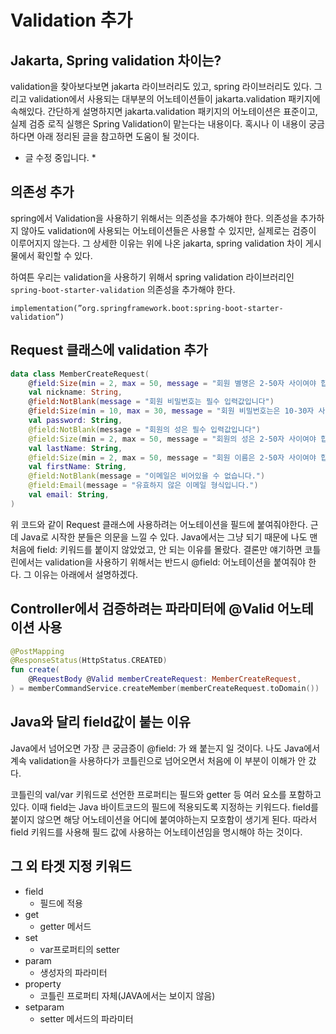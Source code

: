 # Validation 추가
## Jakarta, Spring validation 차이는?
validation을 찾아보다보면 jakarta 라이브러리도 있고, spring 라이브러리도 있다.
그리고 validation에서 사용되는 대부분의 어노테이션들이 jakarta.validation 패키지에 속해있다.
간단하게 설명하지면 jakarta.validation 패키지의 어노테이션은 표준이고, 실제 검증 로직 실행은 Spring Validation이 맡는다는 내용이다.
혹시나 이 내용이 궁금하다면 아래 정리된 글을 참고하면 도움이 될 것이다.
* 글 수정 중입니다. *

## 의존성 추가
spring에서 Validation을 사용하기 위해서는 의존성을 추가해야 한다.
의존성을 추가하지 않아도 validation에 사용되는 어노테이션들은 사용할 수 있지만, 실제로는 검증이 이루어지지 않는다.
그 상세한 이유는 위에 나온 jakarta, spring validation 차이 게시물에서 확인할 수 있다.

하여튼 우리는 validation을 사용하기 위해서 spring validation 라이브러리인 `spring-boot-starter-validation` 의존성을 추가해야 한다.
```
implementation(”org.springframework.boot:spring-boot-starter-validation”)
```

## Request 클래스에 validation 추가
```kotlin
data class MemberCreateRequest(
    @field:Size(min = 2, max = 50, message = "회원 별명은 2-50자 사이여야 합니다")
    val nickname: String,
    @field:NotBlank(message = "회원 비밀번호는 필수 입력값입니다")
    @field:Size(min = 10, max = 30, message = "회원 비밀번호는은 10-30자 사이여야 합니다")
    val password: String,
    @field:NotBlank(message = "회원의 성은 필수 입력값입니다")
    @field:Size(min = 2, max = 50, message = "회원의 성은 2-50자 사이여야 합니다")
    val lastName: String,
    @field:Size(min = 2, max = 50, message = "회원 이름은 2-50자 사이여야 합니다")
    val firstName: String,
    @field:NotBlank(message = "이메일은 비어있을 수 없습니다.")
    @field:Email(message = "유효하지 않은 이메일 형식입니다.")
    val email: String,
)
```
위 코드와 같이 Request 클래스에 사용하려는 어노테이션을 필드에 붙여줘야한다.
근데 Java로 시작한 분들은 의문을 느낄 수 있다.
Java에서는 그냥 되기 때문에 나도 맨 처음에 field: 키워드를 붙이지 않았었고, 안 되는 이유를 몰랐다.
결론만 얘기하면 코틀린에서는 validation을 사용하기 위해서는 반드시 @field: 어노테이션을 붙여줘야 한다.
그 이유는 아래에서 설명하겠다.

## Controller에서 검증하려는 파라미터에 @Valid 어노테이션 사용
```kotlin
@PostMapping
@ResponseStatus(HttpStatus.CREATED)
fun create(
    @RequestBody @Valid memberCreateRequest: MemberCreateRequest,
) = memberCommandService.createMember(memberCreateRequest.toDomain())
```

## Java와 달리 field값이 붙는 이유
Java에서 넘어오면 가장 큰 궁금증이 @field: 가 왜 붙는지 일 것이다.
나도 Java에서 계속 validation을 사용하다가 코틀린으로 넘어오면서 처음에 이 부분이 이해가 안 갔다.

코틀린의 val/var 키워드로 선언한 프로퍼티는 필드와 getter 등 여러 요소를 포함하고 있다.
이때 field는 Java 바이트코드의 필드에 적용되도록 지정하는 키워드다.
field를 붙이지 않으면 해당 어노테이션을 어디에 붙여야하는지 모호함이 생기게 된다.
따라서 field 키워드를 사용해 필드 값에 사용하는 어노테이션임을 명시해야 하는 것이다.

## 그 외 타겟 지정 키워드
- field
    - 필드에 적용
- get
    - getter 메서드
- set
    - var프로퍼티의 setter
- param
    - 생성자의 파라미터
- property
    - 코틀린 프로퍼티 자체(JAVA에서는 보이지 않음)
- setparam
    - setter 메서드의 파라미터